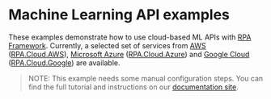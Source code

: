 # Machine Learning API examples

These examples demonstrate how to use cloud-based ML APIs with [RPA Framework](/libraries/rpa-framework/). Currently, a selected set of services from [AWS](https://aws.amazon.com/) ([RPA.Cloud.AWS](/libraries/rpa-framework/rpa-cloud-aws/)), [Microsoft Azure](https://azure.microsoft.com/) ([RPA.Cloud.Azure](/libraries/rpa-framework/rpa-cloud-azure/)) and [Google Cloud](https://cloud.google.com/) ([RPA.Cloud.Google](/libraries/rpa-framework/rpa-cloud-google/)) are available.

> NOTE: This example needs some manual configuration steps. You can find the full tutorial and instructions on our [documentation site](https://www.robocorp.com/docs/examples/cloud-machine-learning-apis).

